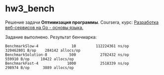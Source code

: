 # hw3_bench

Решение задачи **Оптимизация программы**. Coursera, курс: [Разработка веб-сервисов на Go - основы языка.](https://www.coursera.org/learn/golang-webservices-1/home/welcome)

Задание выполнено. Результат бенчмарка:
```
BenchmarkSlow-4               10         112224361 ns/op        320462801 B/op    284142 allocs/op
BenchmarkSolution-8          500           2782432 ns/op           559910 B/op     10422 allocs/op
BenchmarkFast-4             1000           2518339 ns/op           298974 B/op      3889 allocs/op
```
